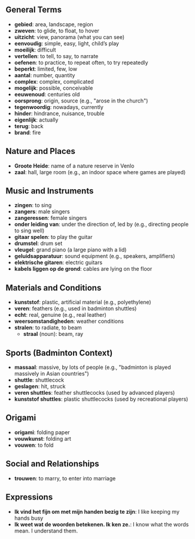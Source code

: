 ## General Terms
- **gebied**: area, landscape, region
- **zweven**: to glide, to float, to hover
- **uitzicht**: view, panorama (what you can see)
- **eenvoudig**: simple, easy, light, child’s play
- **moeilijk**: difficult
- **vertellen**: to tell, to say, to narrate
- **oefenen**: to practice, to repeat often, to try repeatedly
- **beperkt**: limited, few, low
- **aantal**: number, quantity
- **complex**: complex, complicated
- **mogelijk**: possible, conceivable
- **eeuwenoud**: centuries old
- **oorsprong**: origin, source (e.g., "arose in the church")
- **tegenwoordig**: nowadays, currently
- **hinder**: hindrance, nuisance, trouble
- **eigenlijk**: actually
- **terug**: back
- **brand**: fire

## Nature and Places
- **Groote Heide**: name of a nature reserve in Venlo
- **zaal**: hall, large room (e.g., an indoor space where games are played)

## Music and Instruments
- **zingen**: to sing
- **zangers**: male singers
- **zangeressen**: female singers
- **onder leiding van**: under the direction of, led by (e.g., directing people to sing well)
- **gitaar spelen**: to play the guitar
- **drumstel**: drum set
- **vleugel**: grand piano (a large piano with a lid)
- **geluidsapparatuur**: sound equipment (e.g., speakers, amplifiers)
- **elektrische gitaren**: electric guitars
- **kabels liggen op de grond**: cables are lying on the floor

## Materials and Conditions
- **kunststof**: plastic, artificial material (e.g., polyethylene)
- **veren**: feathers (e.g., used in badminton shuttles)
- **echt**: real, genuine (e.g., real leather)
- **weersomstandigheden**: weather conditions
- **stralen**: to radiate, to beam
	- **straal** (noun): beam, ray

## Sports (Badminton Context)
- **massaal**: massive, by lots of people (e.g., "badminton is played massively in Asian countries")
- **shuttle**: shuttlecock
- **geslagen**: hit, struck
- **veren shuttles**: feather shuttlecocks (used by advanced players)
- **kunststof shuttles**: plastic shuttlecocks (used by recreational players)

## Origami
- **origami**: folding paper
- **vouwkunst**: folding art
- **vouwen**: to fold

## Social and Relationships
- **trouwen**: to marry, to enter into marriage

## Expressions
- **Ik vind het fijn om met mijn handen bezig te zijn**: I like keeping my hands busy
- **Ik weet wat de woorden betekenen. Ik ken ze.**: I know what the words mean. I understand them.
